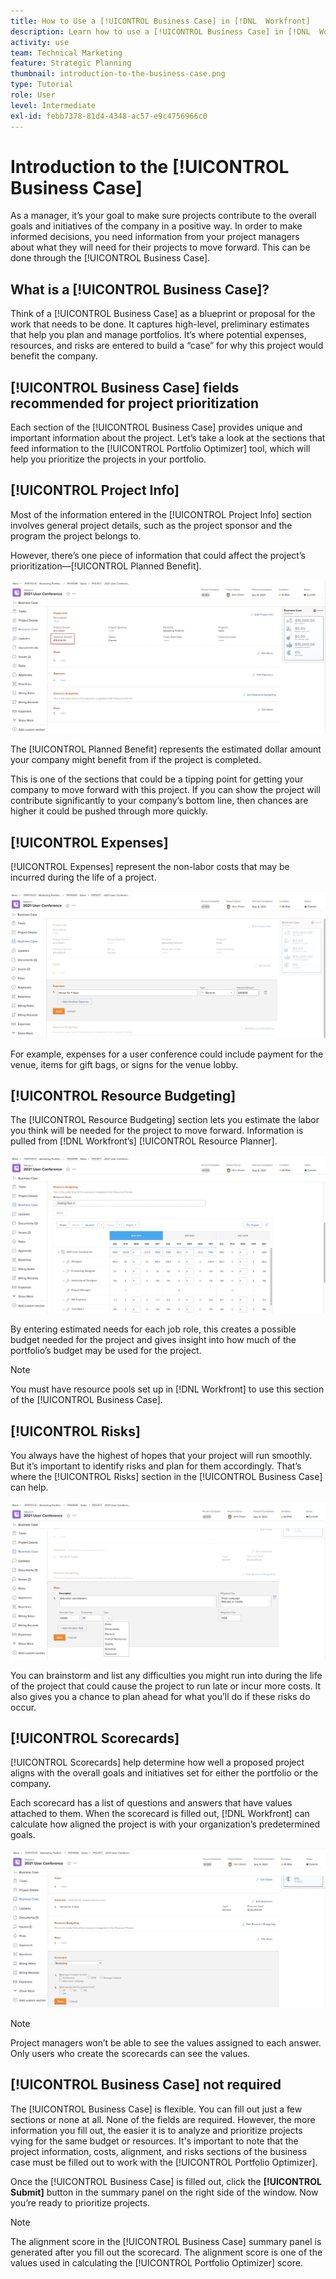 ```yaml
---
title: How to Use a [!UICONTROL Business Case] in [!DNL  Workfront]
description: Learn how to use a [!UICONTROL Business Case] in [!DNL  Workfront] so that you get the information you need on projects to make informed decisions.
activity: use
team: Technical Marketing
feature: Strategic Planning
thumbnail: introduction-to-the-business-case.png
type: Tutorial
role: User
level: Intermediate
exl-id: febb7378-81d4-4348-ac57-e9c4756966c0
---
```

# Introduction to the [!UICONTROL Business Case]

As a manager, it’s your goal to make sure projects contribute to the overall goals and initiatives of the company in a positive way. In order to make informed decisions, you need information from your project managers about what they will need for their projects to move forward. This can be done through the [!UICONTROL Business Case]. 

## What is a [!UICONTROL Business Case]?

Think of a [!UICONTROL Business Case] as a blueprint or proposal for the work that needs to be done. It captures high-level, preliminary estimates that help you plan and manage portfolios. It’s where potential expenses, resources, and risks are entered to build a “case” for why this project would benefit the company. 

## [!UICONTROL Business Case] fields recommended for project prioritization

Each section of the [!UICONTROL Business Case] provides unique and important information about the project. Let’s take a look at the sections that feed information to the [!UICONTROL Portfolio Optimizer] tool, which will help you prioritize the projects in your portfolio. 

## [!UICONTROL Project Info] 

Most of the information entered in the [!UICONTROL Project Info] section involves general project details, such as the project sponsor and the program the project belongs to. 

However, there’s one piece of information that could affect the project’s prioritization—[!UICONTROL Planned Benefit].

![An image of the [!UICONTROL Planned Benefit] area in the [!UICONTROL Project Info] section of the [!UICONTROL Business Case]](assets/05-portfolio-management4.png)

The [!UICONTROL Planned Benefit] represents the estimated dollar amount your company might benefit from if the project is completed. 

This is one of the sections that could be a tipping point for getting your company to move forward with this project. If you can show the project will contribute significantly to your company’s bottom line, then chances are higher it could be pushed through more quickly. 

## [!UICONTROL Expenses] 

[!UICONTROL Expenses] represent the non-labor costs that may be incurred during the life of a project. 

![An image of the [!UICONTROL Expenses] section in the [!UICONTROL Business Case]](assets/06-portfolio-management5.png)

For example, expenses for a user conference could include payment for the venue, items for gift bags, or signs for the venue lobby. 

## [!UICONTROL Resource Budgeting] 

The [!UICONTROL Resource Budgeting] section lets you estimate the labor you think will be needed for the project to move forward. Information is pulled from [!DNL Workfront’s] [!UICONTROL Resource Planner]. 

![An image of the [!UICONTROL Resource Budgeting] section in the [!UICONTROL Business Case]](assets/07-portfolio-management6.png)

By entering estimated needs for each job role, this creates a possible budget needed for the project and gives insight into how much of the portfolio’s budget may be used for the project. 

>[!NOTE]
>
>You must have resource pools set up in [!DNL Workfront] to use this section of the [!UICONTROL Business Case].

## [!UICONTROL Risks]

You always have the highest of hopes that your project will run smoothly. But it’s important to identify risks and plan for them accordingly. That’s where the [!UICONTROL Risks] section in the [!UICONTROL Business Case] can help.  

![An image of the [!UICONTROL Risks] section in the [!UICONTROL Business Case]](assets/08-portfolio-management7.png)

You can brainstorm and list any difficulties you might run into during the life of the project that could cause the project to run late or incur more costs. It also gives you a chance to plan ahead for what you’ll do if these risks do occur. 

## [!UICONTROL Scorecards] 

[!UICONTROL Scorecards] help determine how well a proposed project aligns with the overall goals and initiatives set for either the portfolio or the company. 

Each scorecard has a list of questions and answers that have values attached to them. When the scorecard is filled out, [!DNL Workfront] can calculate how aligned the project is with your organization’s predetermined goals. 

![An image of the [!UICONTROL Scorecards] section in the [!UICONTROL Business Case]](assets/09-portfolio-management8.png)

>[!NOTE]
>
>Project managers won’t be able to see the values assigned to each answer. Only users who create the scorecards can see the values. 

## [!UICONTROL Business Case] not required

The [!UICONTROL Business Case] is flexible. You can fill out just a few sections or none at all. None of the fields are required. However, the more information you fill out, the easier it is to analyze and prioritize projects vying for the same budget or resources. It's important to note that the project information, costs, alignment, and risks sections of the business case must be filled out to work with the [!UICONTROL Portfolio Optimizer]. 

Once the [!UICONTROL Business Case] is filled out, click the **[!UICONTROL Submit]** button in the summary panel on the right side of the window. Now you’re ready to prioritize projects. 

>[!NOTE]
>
>The alignment score in the [!UICONTROL Business Case] summary panel is generated after you fill out the scorecard. The alignment score is one of the values used in calculating the [!UICONTROL Portfolio Optimizer] score. 

<!-- 
Learn more graphic and links to documentation articles
* Overview of areas of the business case 
* Create a business case for a project   
* Create a scorecard 
* Apply a scorecard to a project and generate an alignment score 
-->
